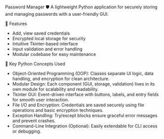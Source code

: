 Password Manager 🛡️
A lightweight Python application for securely storing and managing passwords with a user-friendly GUI.

🔧 Features
- Add, view saved credentials
- Encrypted local storage for security
- Intuitive Tkinter-based interface
- Input validation and error handling
- Modular codebase for easy maintenance

🧠 Key Python Concepts Used
- Object-Oriented Programming (OOP):
Classes separate UI logic, data handling, and encryption for clean architecture.
- Modular Design:
Each component (GUI, storage, validation) lives in its own module for scalability and readability.
- Tkinter GUI:
Event-driven interface with buttons, labels, and entry fields for smooth user interaction.
- File I/O and Encryption:
Credentials are saved securely using file operations and basic encryption techniques.
- Exception Handling:
Try/except blocks ensure graceful error messages and prevent crashes.
- Command-Line Integration (Optional):
Easily extendable for CLI access or debugging.
